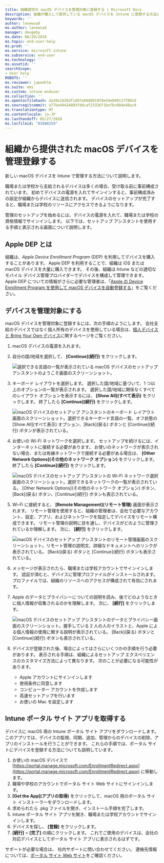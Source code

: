 ```yaml
---
title: 組織提供の macOS デバイスを管理対象に登録する | Microsoft Docs
description: 組織が購入して提供している macOS デバイスを Intune に登録する方法について説明します。
keywords: ''
author: lenewsad
ms.author: lanewsad
manager: dougeby
ms.date: 08/29/2018
ms.topic: end-user-help
ms.prod: ''
ms.service: microsoft-intune
ms.subservice: end-user
ms.technology: ''
ms.assetid: ''
searchScope:
- User help
ROBOTS: ''
ms.reviewer: japoehlm
ms.suite: ems
ms.custom: intune-enduser
ms.collection: ''
ms.openlocfilehash: 4a20e1b26df1d07a80d8919f8e59e0d9117f891d
ms.sourcegitcommit: a77ba49424803fddcaf23326f1befbc004e48ac9
ms.translationtype: HT
ms.contentlocale: ja-JP
ms.lasthandoff: 05/27/2020
ms.locfileid: "83880259"
---
```

# <a name="enroll-your-organization-provided-macos-device-in-management"></a>組織から提供された macOS デバイスを管理登録する

新しい macOS デバイスを Intune で管理する方法について説明します。  

職場または学校から支給されるデバイスは多くの場合、受け取る前に事前構成されています。 初めてデバイスの電源を入れてサインインすると、事前構成済みの設定が組織からデバイスに送信されます。 デバイスのセットアップが完了すると、職場または学校のリソースにアクセスできるようになります。

管理のセットアップを始めるには、デバイスの電源を入れて、職場または学校の資格情報でサインインします。 以下では、セットアップ アシスタントを使用する手順と表示される画面について説明します。

## <a name="what-is-apple-dep"></a>Apple DEP とは

組織は、*Apple Device Enrollment Program* (DEP) を利用してデバイスを購入することがあります。 Apple DEP を利用することで、組織は iOS または macOS デバイスを大量に購入できます。 その後、組織は Intune などの適切なモバイル デバイス管理プロバイダーでデバイスを構成して管理できます。 Apple DEP についての情報がさらに必要な管理者は、「[Apple の Device Enrollment Program を使用して macOS デバイスを自動登録する](https://docs.microsoft.com/intune/enrollment/device-enrollment-program-enroll-macos)」をご覧ください。  

## <a name="get-your-device-managed"></a>デバイスを管理対象にする

macOS デバイスを管理対象に登録するには、次の手順のようにします。 会社支給のデバイスではなく個人所有のデバイスを使用している場合は、[個人デバイスと Bring Your Own デバイス](enroll-your-device-in-intune-macos-cp.md)に関するページをご覧ください。  

1. macOS デバイスの電源を入れます。
2. 自分の国/地域を選択して、 **[Continue]\(続行\)** をクリックします。  

   ![選択できる言語の一覧が表示されている macOS デバイスのセットアップ アシスタントのようこそ画面のスクリーンショット。](./media/macos-dep-welcome-1808.png)
3. キーボード レイアウトを選択します。 選択した国/地域に基づいて、1 つ以上のオプションの一覧が表示されます。 選択した国/地域に関係なくすべてのレイアウト オプションを表示するには、 **[Show All]\(すべて表示\)** をクリックします。 終了したら **[Continue]\(続行\)** をクリックします。  

   ![macOS デバイスのセットアップ アシスタントのキーボード レイアウト画面のスクリーンショット。選択できるキーボード言語の一覧、オフ状態の [Show All]\(すべて表示\) オプション、[Back]\(戻る\) ボタンと [Continue]\(続行\) ボタンが表示されている。](./media/macos-dep-keyboard-1808.png)  
4. お使いの Wi-Fi ネットワークを選択します。 セットアップを続けるには、インターネットに接続する必要があります。 お使いのネットワークが表示されない場合、または有線ネットワークで接続する必要がある場合は、 **[Other Network Options]\(その他のネットワーク オプション\)** をクリックします。 終了したら **[Continue]\(続行\)** をクリックします。  

   ![macOS デバイスのセットアップ アシスタントの Wi-Fi ネットワーク選択画面のスクリーンショット。選択できるネットワークの一覧が表示されている。 [Other Network Options]\(その他のネットワーク オプション\) ボタン、[Back]\(戻る\) ボタン、[Continue]\(続行\) ボタンも表示されている。](./media/macos-dep-wifi-1808.png)  
5. Wi-Fi に接続すると、 **[Remote Management]\(リモート管理\)** 画面が表示されます。 リモート管理を使用すると、組織の管理者は、会社で必要なアカウント、設定、アプリ、およびネットワークを指定してデバイスをリモート構成できます。 リモート管理の説明に目を通し、デバイスがどのように管理されているか理解します。 次に、 **[続行]** をクリックします。  

   ![macOS デバイスのセットアップ アシスタントのリモート管理画面のスクリーンショット。リモート管理の説明文、詳細なドキュメントへのリンクが表示されている。 [Back]\(戻る\) ボタンと [Continue]\(続行\) ボタンも表示されている。](./media/macos-dep-remote-management-1-1808.png)  
6. メッセージが表示されたら、職場または学校アカウントでサインインします。 認証が済むと、デバイスに管理プロファイルがインストールされます。 プロファイルでは、組織のリソースへのアクセスが構成されて有効にされます。  
7. Apple のデータとプライバシーについての説明を読み、後でどのようなときに個人情報が収集されるのかを理解します。 次に、 **[続行]** をクリックします。  

   ![macOS デバイスのセットアップ アシスタントのデータとプライバシー画面のスクリーンショット。握手している 2 人の人のイラストと、Apple による個人情報の使用に関する説明が表示されている。 [Back]\(戻る\) ボタンと [Continue]\(続行\) ボタンも表示されている。](./media/macos-dep-apple-data-privacy-1808.png)  
8. デバイスが登録された後、場合によってはさらにいくつかの手順を行う必要があります。 表示される手順は、組織によるセットアップ エクスペリエンスのカスタマイズ方法によって異なります。 次のことが必要になる可能性があります。
    * Apple アカウントにサインインします
    * 使用条件に同意します
    * コンピューター アカウントを作成します
    * 高速セットアップを行います
    * お使いの Mac を設定します

## <a name="get-the-company-portal-app"></a>Intune ポータル サイト アプリを取得する

デバイスに macOS 用の Intune ポータル サイト アプリをダウンロードします。 このアプリでは、デバイスの監視、同期、追加、管理からのデバイスの削除、アプリのインストールを行うことができます。 これらの手順では、ポータル サイトにデバイスを登録する方法についても説明しています。

1. お使いの macOS デバイスで [https://portal.manage.microsoft.com/EnrollmentRedirect.aspx](https://portal.manage.microsoft.com/EnrollmentRedirect.aspx) に移動します。
2. 職場や学校のアカウントでポータル サイト Web サイトにサインインします。 
3. **[Get the App]\(アプリの取得\)** をクリックして、macOS 用のポータル サイト インストーラーをダウンロードします。
4. 求められたら .pkg ファイルを開き、インストール手順を完了します。
5. Intune ポータル サイト アプリを開き、職場または学校アカウントでサインインします。
6. デバイスを探し、 **[登録]** をクリックします。
7. **[続行]**  >  **[完了]** の順にクリックします。 これでご使用のデバイスは、会社の対応デバイスとしてポータル サイト アプリに表示されるはずです。

サポートが必要な場合は、 社内サポートに問い合わせてください。 連絡先情報については、[ポータル サイト Web サイト](https://go.microsoft.com/fwlink/?linkid=2010980)をご確認ください。
